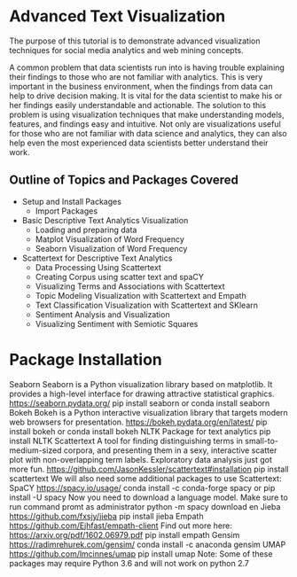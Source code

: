 # Advanced Text Visualization

The purpose of this tutorial is to demonstrate advanced visualization techniques for social media analytics and web mining concepts.

A common problem that data scientists run into is having trouble explaining their findings to those who are not familiar with analytics.
This is very important in the business environment, when the findings from data can help to drive decision making. It is vital for the data scientist to make his or her findings easily understandable and actionable. The solution to this problem is using visualization techniques that make understanding models, features, and findings easy and intuitive. Not only are visualizations useful for those who are not familiar with data science and analytics, they can also help even the most experienced data scientists better understand their work.

## Outline of Topics and Packages Covered
* Setup and Install Packages
  * Import Packages
* Basic Descriptive Text Analytics Visualization
  * Loading and preparing data
  * Matplot Visualization of Word Frequency
  * Seaborn Visualization of Word Frequency
* Scattertext for Descriptive Text Analytics
  * Data Processing Using Scattertext
  * Creating Corpus using scatter text and spaCY
  * Visualizing Terms and Associations with Scattertext
  * Topic Modeling Visualization with Scattertext and Empath
  * Text Classification Visualization with Scattertext and SKlearn
  * Sentiment Analysis and Visualization
  * Visualizing Sentiment with Semiotic Squares

# Package Installation
Seaborn
Seaborn is a Python visualization library based on matplotlib. It provides a high-level interface for drawing attractive statistical graphics.
https://seaborn.pydata.org/
pip install seaborn or conda install seaborn
Bokeh
Bokeh is a Python interactive visualization library that targets modern web browsers for presentation.
https://bokeh.pydata.org/en/latest/
pip install bokeh or conda install bokeh
NLTK
Package for text analytics
pip install NLTK
Scattertext
A tool for finding distinguishing terms in small-to-medium-sized corpora, and presenting them in a sexy, interactive scatter plot with non-overlapping term labels. Exploratory data analysis just got more fun.
https://github.com/JasonKessler/scattertext#installation
pip install scattertext
We will also need some additional packages to use Scattertext:
SpaCY
https://spacy.io/usage/
conda install -c conda-forge spacy or pip install -U spacy
Now you need to download a language model.
Make sure to run command promt as administrator
python -m spacy download en
Jieba
https://github.com/fxsjy/jieba
pip install jieba
Empath
https://github.com/Ejhfast/empath-client
Find out more here: https://arxiv.org/pdf/1602.06979.pdf
pip install empath
Gensim
https://radimrehurek.com/gensim/
conda install -c anaconda gensim
UMAP
https://github.com/lmcinnes/umap
pip install umap
Note: Some of these packages may require Python 3.6 and will not work on python 2.7
